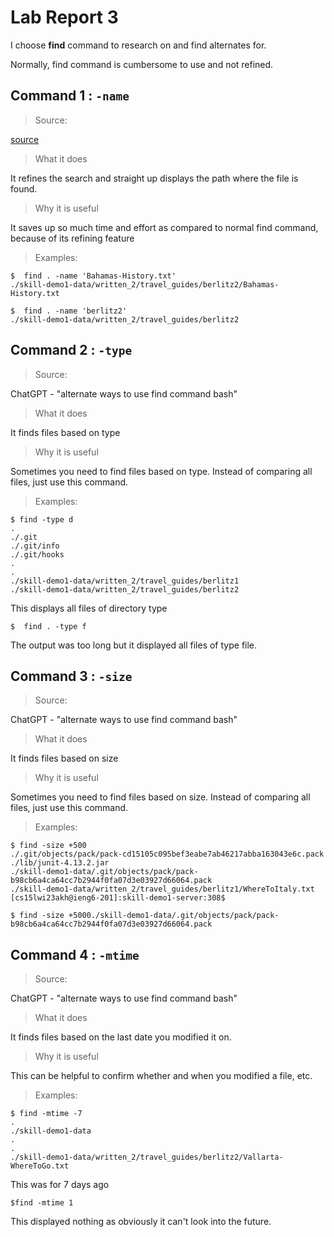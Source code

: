 # Lab Report 3

I choose **find** command to research on and find alternates for.

Normally, find command is cumbersome to use and not refined.


## Command 1 : `-name`

> Source:

[source](https://man7.org/linux/man-pages/man1/find.1.html)


> What it does

It refines the search and straight up displays the path where the file is found.

> Why it is useful

It saves up so much time and effort as compared to normal find command, because of its refining feature

> Examples:

```
$  find . -name 'Bahamas-History.txt'
./skill-demo1-data/written_2/travel_guides/berlitz2/Bahamas-History.txt

```

```
$  find . -name 'berlitz2'
./skill-demo1-data/written_2/travel_guides/berlitz2

```

## Command 2 : `-type`

> Source:

ChatGPT - "alternate ways to use find command bash"


> What it does

It finds files based on type

> Why it is useful

Sometimes you need to find files based on type. Instead of comparing all files, just use this command.

> Examples:

```
$ find -type d
.
./.git
./.git/info
./.git/hooks
.
.
./skill-demo1-data/written_2/travel_guides/berlitz1
./skill-demo1-data/written_2/travel_guides/berlitz2
```

This displays all files of directory type

```
$  find . -type f

```

The output was too long but it displayed all files of type file.

## Command 3 : `-size`

> Source:

ChatGPT - "alternate ways to use find command bash"


> What it does

It finds files based on size

> Why it is useful

Sometimes you need to find files based on size. Instead of comparing all files, just use this command.

> Examples:

```
$ find -size +500
./.git/objects/pack/pack-cd15105c095bef3eabe7ab46217abba163043e6c.pack
./lib/junit-4.13.2.jar
./skill-demo1-data/.git/objects/pack/pack-b98cb6a4ca64cc7b2944f0fa07d3e03927d66064.pack
./skill-demo1-data/written_2/travel_guides/berlitz1/WhereToItaly.txt
[cs15lwi23akh@ieng6-201]:skill-demo1-server:308$ 
```

```
$ find -size +5000./skill-demo1-data/.git/objects/pack/pack-b98cb6a4ca64cc7b2944f0fa07d3e03927d66064.pack

```

## Command 4 : `-mtime`

> Source:

ChatGPT - "alternate ways to use find command bash"


> What it does

It finds files based on the last date you modified it on.

> Why it is useful

This can be helpful to confirm whether and when you modified a file, etc.

> Examples:

```
$ find -mtime -7
.
./skill-demo1-data
.
.
./skill-demo1-data/written_2/travel_guides/berlitz2/Vallarta-WhereToGo.txt
```
This was for 7 days ago

```
$find -mtime 1
```

This displayed nothing as obviously it can't look into the future.


